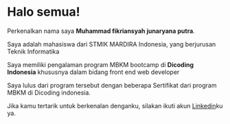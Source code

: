 # Halo semua! 

Perkenalkan nama saya **Muhammad fikriansyah junaryana putra**.<br>

Saya adalah mahasiswa dari STMIK MARDIRA Indonesia, yang berjurusan Teknik Informatika

Saya memiliki pengalaman program MBKM bootcamp di **Dicoding Indonesia** khususnya dalam bidang front end web developer

Saya lulus dari program tersebut dengan beberapa Sertifikat dari program MBKM di Dicoding indonesia.<br>

Jika kamu tertarik untuk berkenalan denganku, silakan ikuti akun [Linkedin](https://www.linkedin.com/in/muhammad-fikriansyah-junaryana-putra-b6b735317/)ku ya.



<!--
**fikridxd59/fikridxd59** is a ✨ _special_ ✨ repository because its `README.md` (this file) appears on your GitHub profile.

Here are some ideas to get you started:

- 🔭 I’m currently working on ...
- 🌱 I’m currently learning ...
- 👯 I’m looking to collaborate on ...
- 🤔 I’m looking for help with ...
- 💬 Ask me about ...
- 📫 How to reach me: ...
- 😄 Pronouns: ...
- ⚡ Fun fact: ...
-->
